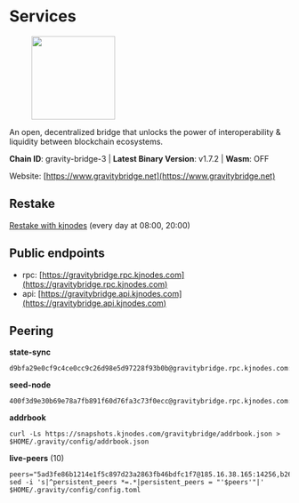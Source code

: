 # Services

<figure><img src="https://raw.githubusercontent.com/kj89/testnet_manuals/main/pingpub/logos/gravitybridge.png" width="150" alt=""><figcaption></figcaption></figure>

An open, decentralized bridge that unlocks the power of  interoperability & liquidity between blockchain ecosystems.

**Chain ID**: gravity-bridge-3 | **Latest Binary Version**: v1.7.2 | **Wasm**: OFF

Website: [https://www.gravitybridge.net](https://www.gravitybridge.net)

## Restake

[Restake with kjnodes](https://restake.app/gravitybridge/gravityvaloper1nw3uavthnjwsgrrjzav2wdg9m0pw7k4fc7hvlz) (every day at 08:00, 20:00)
## Public endpoints

* rpc: [https://gravitybridge.rpc.kjnodes.com](https://gravitybridge.rpc.kjnodes.com)
* api: [https://gravitybridge.api.kjnodes.com](https://gravitybridge.api.kjnodes.com)

## Peering

**state-sync**

```
d9bfa29e0cf9c4ce0cc9c26d98e5d97228f93b0b@gravitybridge.rpc.kjnodes.com:26656
```

**seed-node**

```
400f3d9e30b69e78a7fb891f60d76fa3c73f0ecc@gravitybridge.rpc.kjnodes.com:26659
```

**addrbook**
```
curl -Ls https://snapshots.kjnodes.com/gravitybridge/addrbook.json > $HOME/.gravity/config/addrbook.json
```

**live-peers** (10)
```
peers="5ad3fe86b1214e1f5c897d23a2863fb46bdfc1f7@185.16.38.165:14256,b2608e51a520866a91637ca3b354903bc5b46bfa@137.184.214.71:26656,d9bfa29e0cf9c4ce0cc9c26d98e5d97228f93b0b@65.109.88.38:26656,3ea8c2f299c5031bc76a5ed056154c3f3b6db379@135.181.142.216:26656,d0af949fc3940dcab036ba0948aa21fc7ac020a1@65.21.237.170:10156,002aa595555a41de38f3816f10e5cced923757b3@34.223.93.26:26656,bcd4d083788130ccbd6d3fafd2d1083c8547506f@138.197.153.126:26656,6edddf41ca6bad0362c069afced6a9f0c67bd2a4@195.201.195.108:26656,4bebde6a1b2907bd3cc167d2802b909770cbfda1@137.184.197.230:26656,6eb2a2e7bcd82aad56b6652a328c72f148f84935@194.147.58.224:26656"
sed -i 's|^persistent_peers *=.*|persistent_peers = "'$peers'"|' $HOME/.gravity/config/config.toml
```
